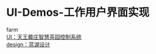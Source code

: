 # UI-Demos-工作用户界面实现
farm  
[UI：天王戴庄智慧茶园控制系统](https://lastsoup.github.io/ui-demos/farm/home.html)  
[design：蓝湖设计](https://lanhuapp.com/url/LedN9-kp81z)  

